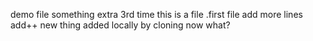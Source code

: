 demo file something extra 3rd time
this is a file .first file
add more lines 
add++
new thing added locally by cloning 
now what?
